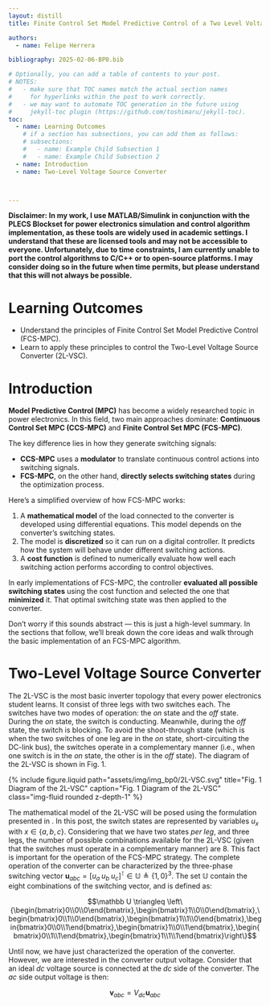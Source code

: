 ```yaml
---
layout: distill
title: Finite Control Set Model Predictive Control of a Two Level Voltage Source Converter

authors:
  - name: Felipe Herrera

bibliography: 2025-02-06-BP0.bib

# Optionally, you can add a table of contents to your post.
# NOTES:
#   - make sure that TOC names match the actual section names
#     for hyperlinks within the post to work correctly.
#   - we may want to automate TOC generation in the future using
#     jekyll-toc plugin (https://github.com/toshimaru/jekyll-toc).
toc:
  - name: Learning Outcomes
    # if a section has subsections, you can add them as follows:
    # subsections:
    #   - name: Example Child Subsection 1
    #   - name: Example Child Subsection 2
  - name: Introduction
  - name: Two-Level Voltage Source Converter



---
```


**Disclaimer: In my work, I use MATLAB/Simulink in conjunction with the PLECS Blockset for power electronics simulation and control algorithm implementation, as these tools are widely used in academic settings. I understand that these are licensed tools and may not be accessible to everyone. Unfortunately, due to time constraints, I am currently unable to port the control algorithms to C/C++ or to open-source platforms. I may consider doing so in the future when time permits, but please understand that this will not always be possible.**

# Learning Outcomes
- Understand the principles of Finite Control Set Model Predictive Control (FCS-MPC).
- Learn to apply these principles to control the Two-Level Voltage Source Converter (2L-VSC).

# Introduction

**Model Predictive Control (MPC)** has become a widely researched topic in power electronics. In this field, two main approaches dominate: **Continuous Control Set MPC (CCS-MPC)** and **Finite Control Set MPC (FCS-MPC)**.

The key difference lies in how they generate switching signals:

- **CCS-MPC** uses a **modulator** to translate continuous control actions into switching signals.
- **FCS-MPC**, on the other hand, **directly selects switching states** during the optimization process.

Here’s a simplified overview of how FCS-MPC works:

1. A **mathematical model** of the load connected to the converter is developed using differential equations. This model depends on the converter’s switching states.
2. The model is **discretized** so it can run on a digital controller. It predicts how the system will behave under different switching actions.
3. A **cost function** is defined to numerically evaluate how well each switching action performs according to control objectives.

In early implementations of FCS-MPC, the controller **evaluated all possible switching states** using the cost function and selected the one that **minimized** it. That optimal switching state was then applied to the converter.

Don’t worry if this sounds abstract — this is just a high-level summary. In the sections that follow, we’ll break down the core ideas and walk through the basic implementation of an FCS-MPC algorithm.

# Two-Level Voltage Source Converter

The 2L-VSC is the most basic inverter topology that every power electronics student learns. It consist of three legs with two switches each. The switches have two modes of operation: the *on* state and the *off* state. During the *on* state, the switch is conducting. Meanwhile, during the *off* state, the switch is blocking. To avoid the shoot-through state (which is when the two switches of one leg are in the *on* state, short-circuiting the DC-link bus), the switches operate in a complementary manner (i.e., when one switch is in the *on* state, the other is in the *off* state). The diagram of the 2L-VSC is shown in Fig. 1.  

<div class="row justify-content-sm-center">
  <div class="col-sm-8 mt-3 mt-md-0">
    {% include figure.liquid path="assets/img/img_bp0/2L-VSC.svg" title="Fig. 1 Diagram of the 2L-VSC" caption="Fig. 1 Diagram of the 2L-VSC" class="img-fluid rounded z-depth-1" %}
  </div>
</div>

The mathematical model of the 2L-VSC will be posed using the formulation presented in <d-cite key="mora_computationally_2019"></d-cite>. In this post, the switch states are represented by variables $u_x$ with $x \in \{a,b,c\}$. Considering that we have two states *per leg*, and three legs, the number of possible combinations available for the 2L-VSC (given that the switches must operate in a complementary manner) are 8. This fact is important for the operation of the FCS-MPC strategy. The complete operation of the converter can be characterized by the three-phase switching vector $\boldsymbol u_{abc} = [u_a\;u_b\;u_c]^\intercal \in \mathbb U  {\triangleq} \{1,0\}^3$. The set $\mathbb U$ contain the eight combinations of the switching vector, and is defined as:

$$\mathbb U \triangleq \left\{\begin{bmatrix}0\\0\\0\end{bmatrix},\begin{bmatrix}1\\0\\0\end{bmatrix},\begin{bmatrix}0\\1\\0\end{bmatrix},\begin{bmatrix}1\\1\\0\end{bmatrix},\begin{bmatrix}0\\0\\1\end{bmatrix},\begin{bmatrix}1\\0\\1\end{bmatrix},\begin{bmatrix}0\\1\\1\end{bmatrix},\begin{bmatrix}1\\1\\1\end{bmatrix}\right\}$$

Until now, we have just characterized the operation of the converter. However, we are interested in the converter output voltage. Consider that an ideal *dc* voltage source is connected at the *dc* side of the converter. The *ac* side output voltage is then:

$$\boldsymbol v_{abc} = V_{dc}\boldsymbol u_{abc}$$
